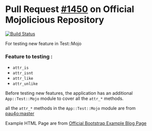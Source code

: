 # Pull Request [#1450](https://github.com/mojolicious/mojo/pull/1450) on Official Mojolicious Repository 

[![Build Status](https://travis-ci.com/yusrideb-mojolicious-test/App-Mojo-Test.svg?branch=master)](https://travis-ci.com/yusrideb-mojolicious-test/App-Mojo-Test)

For testing new feature in Test::Mojo

### Feature to testing :
- `attr_is`
- `attr_isnt`
- `attr_like`
- `attr_unlike`

Before testing new features, the application has an additional `App::Test::Mojo` module 
to cover all the `attr_*` methods.

all the `attr_*` methods in the `App::Test::Mojo` module are from 
[pau4o:master](https://github.com/pau4o/mojo/blob/master/lib/Test/Mojo.pm)

Example HTML Page are from [Official Bootstrap Example Blog Page](https://getbootstrap.com/docs/4.4/examples/blog/)

